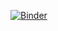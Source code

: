[![Binder](https://mybinder.org/badge_logo.svg)](https://mybinder.org/v2/gh/yairmau/hysteresis-python/tree/Yuval_branch?filepath=Final2.0.ipynb)
